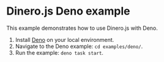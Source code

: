 # Dinero.js Deno example

This example demonstrates how to use Dinero.js with Deno.

1. Install [Deno](https://deno.land/manual/getting_started/installation) on your local environment.
2. Navigate to the Deno example: `cd examples/deno/`.
3. Run the example: `deno task start`.
